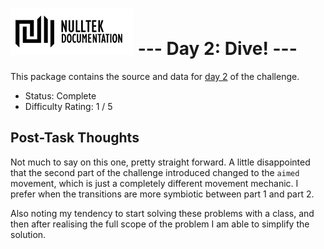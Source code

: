 # ![NullTek Documentation](../../resources/NullTekDocumentationLogo.png) --- Day 2: Dive! ---

This package contains the source and data for [day 2](https://adventofcode.com/2021/day/2) of the challenge.

* Status: Complete
* Difficulty Rating: 1 / 5

## Post-Task Thoughts

Not much to say on this one, pretty straight forward.
A little disappointed that the second part of the challenge introduced changed to the `aimed` movement, which is just a completely different movement mechanic.
I prefer when the transitions are more symbiotic between part 1 and part 2.

Also noting my tendency to start solving these problems with a class, and then after realising the full scope of the problem I am able to simplify the solution.
